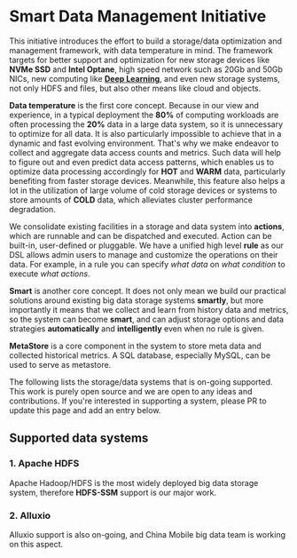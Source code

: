 # Smart Data Management Initiative

This initiative introduces the effort to build a storage/data optimization and management framework, with data temperature
in mind. The framework targets for better support and optimization for new storage devices like **NVMe SSD** and **Intel Optane**, high speed
network such as 20Gb and 50Gb NICs, new computing like **[Deep Learning](https://github.com/Intel-bigdata/HDL)**, and even new storage systems, not only HDFS and files, but also other means like cloud and objects.

**Data temperature** is the first core concept. Because in our view and experience, in a typical deployment the **80%** of computing workloads are often processing the **20%** data in a large data system, so it is unnecessary to optimize for all data. It is also particularly impossible to achieve that in a dynamic and fast evolving environment. That's why we make endeavor to collect and aggregate data access counts and metrics. Such data will help to figure out and even predict data access patterns, which enables us to optimize data processing accordingly for **HOT** and **WARM** data, particularly benefiting from faster storage devices. Meanwhile, this feature also helps a lot in the utilization of large volume of cold storage devices or systems to store amounts of **COLD** data, which alleviates cluster performance degradation.

We consolidate existing facilities in a storage and data system into **actions**, which are runnable and can be dispatched and executed. Action can be built-in, user-defined or pluggable. We have a unified high level **rule** as our DSL allows admin users to manage and customize the operations on their data. For example, in a rule you can specify *what data* on *what condition* to execute *what actions*.

**Smart** is another core concept. It does not only mean we build our practical solutions around existing big data storage systems **smartly**, but more importantly it means that we collect and learn from history data and metrics, so the system can become **smart**, and can adjust storage options and data strategies **automatically** and **intelligently** even when no rule is given.

**MetaStore** is a core component in the system to store meta data and collected historical metrics. A SQL database, especially MySQL, can be used to serve as metastore.

The following lists the storage/data systems that is on-going supported. This work is purely open source and we are open to any ideas and contributions. If you're interested in supporting a system, please PR to update this page and add an entry below.

Supported data systems
---------------------
### 1. Apache HDFS
Apache Hadoop/HDFS is the most widely deployed big data storage system, therefore **HDFS-SSM** support is our major work.

### 2. Alluxio
Alluxio support is also on-going, and China Mobile big data team is working on this aspect.
